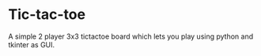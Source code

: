 # Tic-tac-toe 
A simple 2 player 3x3 tictactoe board which lets you play using python and tkinter as GUI.
